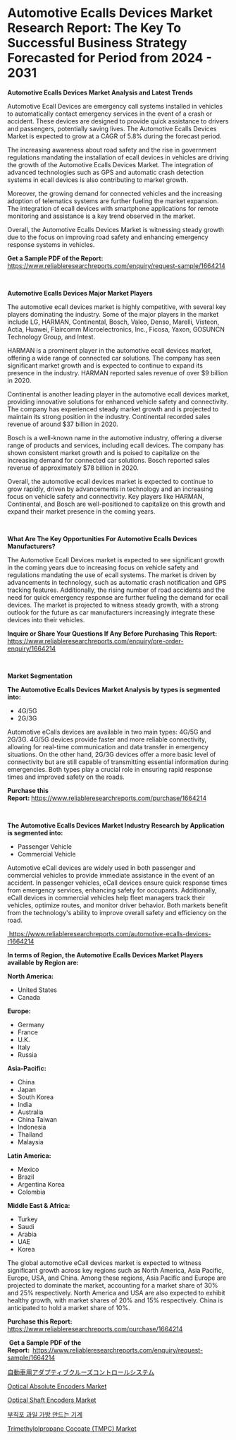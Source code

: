 <p><h1>Automotive Ecalls Devices Market Research Report: The Key To Successful Business Strategy Forecasted for Period from 2024 - 2031</h1></p><p><strong>Automotive Ecalls Devices Market Analysis and Latest Trends</strong></p>
<p><p>Automotive Ecall Devices are emergency call systems installed in vehicles to automatically contact emergency services in the event of a crash or accident. These devices are designed to provide quick assistance to drivers and passengers, potentially saving lives. The Automotive Ecalls Devices Market is expected to grow at a CAGR of 5.8% during the forecast period.</p><p>The increasing awareness about road safety and the rise in government regulations mandating the installation of ecall devices in vehicles are driving the growth of the Automotive Ecalls Devices Market. The integration of advanced technologies such as GPS and automatic crash detection systems in ecall devices is also contributing to market growth.</p><p>Moreover, the growing demand for connected vehicles and the increasing adoption of telematics systems are further fueling the market expansion. The integration of ecall devices with smartphone applications for remote monitoring and assistance is a key trend observed in the market.</p><p>Overall, the Automotive Ecalls Devices Market is witnessing steady growth due to the focus on improving road safety and enhancing emergency response systems in vehicles.</p></p>
<p><strong>Get a Sample PDF of the Report:&nbsp;</strong> <a href="https://www.reliableresearchreports.com/enquiry/request-sample/1664214">https://www.reliableresearchreports.com/enquiry/request-sample/1664214</a></p>
<p>&nbsp;</p>
<p><strong>Automotive Ecalls Devices Major Market Players</strong></p>
<p><p>The automotive ecall devices market is highly competitive, with several key players dominating the industry. Some of the major players in the market include LG, HARMAN, Continental, Bosch, Valeo, Denso, Marelli, Visteon, Actia, Huawei, Flaircomm Microelectronics, Inc., Ficosa, Yaxon, GOSUNCN Technology Group, and Intest.</p><p>HARMAN is a prominent player in the automotive ecall devices market, offering a wide range of connected car solutions. The company has seen significant market growth and is expected to continue to expand its presence in the industry. HARMAN reported sales revenue of over $9 billion in 2020.</p><p>Continental is another leading player in the automotive ecall devices market, providing innovative solutions for enhanced vehicle safety and connectivity. The company has experienced steady market growth and is projected to maintain its strong position in the industry. Continental recorded sales revenue of around $37 billion in 2020.</p><p>Bosch is a well-known name in the automotive industry, offering a diverse range of products and services, including ecall devices. The company has shown consistent market growth and is poised to capitalize on the increasing demand for connected car solutions. Bosch reported sales revenue of approximately $78 billion in 2020.</p><p>Overall, the automotive ecall devices market is expected to continue to grow rapidly, driven by advancements in technology and an increasing focus on vehicle safety and connectivity. Key players like HARMAN, Continental, and Bosch are well-positioned to capitalize on this growth and expand their market presence in the coming years.</p></p>
<p>&nbsp;</p>
<p><strong>What Are The Key Opportunities For Automotive Ecalls Devices Manufacturers?</strong></p>
<p><p>The Automotive Ecall Devices market is expected to see significant growth in the coming years due to increasing focus on vehicle safety and regulations mandating the use of ecall systems. The market is driven by advancements in technology, such as automatic crash notification and GPS tracking features. Additionally, the rising number of road accidents and the need for quick emergency response are further fueling the demand for ecall devices. The market is projected to witness steady growth, with a strong outlook for the future as car manufacturers increasingly integrate these devices into their vehicles.</p></p>
<p><strong>Inquire or Share Your Questions If Any Before Purchasing This Report:</strong> <a href="https://www.reliableresearchreports.com/enquiry/pre-order-enquiry/1664214">https://www.reliableresearchreports.com/enquiry/pre-order-enquiry/1664214</a></p>
<p>&nbsp;</p>
<p><strong>Market Segmentation</strong></p>
<p><strong>The Automotive Ecalls Devices Market Analysis by types is segmented into:</strong></p>
<p><ul><li>4G/5G</li><li>2G/3G</li></ul></p>
<p><p>Automotive eCalls devices are available in two main types: 4G/5G and 2G/3G. 4G/5G devices provide faster and more reliable connectivity, allowing for real-time communication and data transfer in emergency situations. On the other hand, 2G/3G devices offer a more basic level of connectivity but are still capable of transmitting essential information during emergencies. Both types play a crucial role in ensuring rapid response times and improved safety on the roads.</p></p>
<p><strong>Purchase this Report:&nbsp;</strong><a href="https://www.reliableresearchreports.com/purchase/1664214">https://www.reliableresearchreports.com/purchase/1664214</a></p>
<p>&nbsp;</p>
<p><strong>The Automotive Ecalls Devices Market Industry Research by Application is segmented into:</strong></p>
<p><ul><li>Passenger Vehicle</li><li>Commercial Vehicle</li></ul></p>
<p><p>Automotive eCall devices are widely used in both passenger and commercial vehicles to provide immediate assistance in the event of an accident. In passenger vehicles, eCall devices ensure quick response times from emergency services, enhancing safety for occupants. Additionally, eCall devices in commercial vehicles help fleet managers track their vehicles, optimize routes, and monitor driver behavior. Both markets benefit from the technology's ability to improve overall safety and efficiency on the road.</p></p>
<p><a href="https://www.reliableresearchreports.com/automotive-ecalls-devices-r1664214">&nbsp;https://www.reliableresearchreports.com/automotive-ecalls-devices-r1664214</a></p>
<p><strong>In terms of Region, the Automotive Ecalls Devices Market Players available by Region are:</strong></p>
<p>
    <p> <strong> North America: </strong>
        <ul>
            <li>United States</li>
            <li>Canada</li>
        </ul>
        </p> 
    <p> <strong> Europe: </strong>
        <ul>
            <li>Germany</li>
            <li>France</li>
            <li>U.K.</li>
            <li>Italy</li>
            <li>Russia</li>
        </ul>
        </p> 
    <p> <strong> Asia-Pacific: </strong>
        <ul>
            <li>China</li>
            <li>Japan</li>
            <li>South Korea</li>
            <li>India</li>
            <li>Australia</li>
            <li>China Taiwan</li>
            <li>Indonesia</li>
            <li>Thailand</li>
            <li>Malaysia</li>
        </ul>
        </p> 
    <p> <strong> Latin America: </strong>
        <ul>
            <li>Mexico</li>
            <li>Brazil</li>
            <li>Argentina Korea</li>
            <li>Colombia</li>
        </ul>
        </p> 
    <p> <strong> Middle East & Africa: </strong>
        <ul>
            <li>Turkey</li>
            <li>Saudi</li>
            <li>Arabia</li>
            <li>UAE</li>
            <li>Korea</li>
        </ul>
    </p>
    </p>
<p><p>The global automotive eCall devices market is expected to witness significant growth across key regions such as North America, Asia Pacific, Europe, USA, and China. Among these regions, Asia Pacific and Europe are projected to dominate the market, accounting for a market share of 30% and 25% respectively. North America and USA are also expected to exhibit healthy growth, with market shares of 20% and 15% respectively. China is anticipated to hold a market share of 10%.</p></p>
<p><strong>Purchase this Report: </strong><a href="https://www.reliableresearchreports.com/purchase/1664214">https://www.reliableresearchreports.com/purchase/1664214</a></p>
<p>&nbsp;<strong>Get a Sample PDF of the Report:&nbsp;&nbsp;</strong><a href="https://www.reliableresearchreports.com/enquiry/request-sample/1664214">https://www.reliableresearchreports.com/enquiry/request-sample/1664214</a></p>
<p><strong></strong></p>
<p><p><a href="https://github.com/AylinBeier/Market-Research-Report-List-1/blob/main/712055396660.md">自動車用アダプティブクルーズコントロールシステム</a></p><p><a href="https://issuu.com/reportprime-2/docs/optical-absolute-encoders-market-size-2030.pptx">Optical Absolute Encoders Market</a></p><p><a href="https://issuu.com/reportprime-2/docs/optical-shaft-encoders-market-size-2030.pptx">Optical Shaft Encoders Market</a></p><p><a href="https://github.com/msujons1512/Market-Research-Report-List-1/blob/main/175783888283.md">부직포 과일 가방 만드는 기계</a></p><p><a href="https://github.com/RyleeBauch2023/Market-Research-Report-List-1/blob/main/trimethylolpropane-cocoate-tmpc-market.md">Trimethylolpropane Cocoate (TMPC) Market</a></p></p>